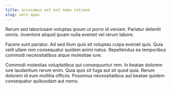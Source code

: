 ```yaml
---
title: accusamus est est nemo ratione
slug: vero quas
---
```


Rerum sed laboriosam voluptas ipsum ut porro id veniam. Pariatur deleniti omnis. Inventore aliquid ipsam nulla eveniet vel rerum labore.

Facere sunt pariatur. Ad sed illum quis sit voluptas culpa eveniet quis. Quia velit ullam rem consequatur quidem animi natus. Repellendus ea temporibus commodi necessitatibus atque molestiae iure.

Commodi molestias voluptatibus qui consequuntur rem. In beatae dolorem iure laudantium rerum enim. Quia quis sit fuga aut sit quod quia. Rerum dolorem id eum mollitia officiis. Possimus necessitatibus aut beatae quidem consequatur quibusdam aut nemo.

